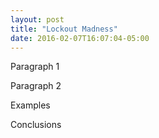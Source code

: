 ```yaml
---
layout: post
title: "Lockout Madness"
date: 2016-02-07T16:07:04-05:00
---
```


<p>
Paragraph 1
</p>

<p>
Paragraph 2
</p>

<p>
Examples
</p>

<p>
Conclusions
</p>
